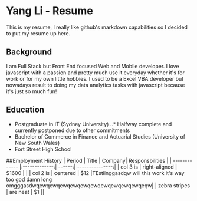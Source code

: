 # Yang Li - Resume
This is my resume, I really like github's markdown capabilities so I decided to put my resume up here.

## Background
I am Full Stack but Front End focused Web and Mobile developer.  I love javascript with a passion and pretty much use it everyday whether it's for work or for my own little hobbies.  I used to be a Excel VBA developer but nowadays result to doing my data analytics tasks with javascript because it's just so much fun!

## Education
* Postgraduate in IT (Sydney University)
..* Halfway complete and currently postponed due to other commitments
* Bachelor of Commerce in Finance and Actuarial Studies (University of New South Wales)
* Fort Street High School

##Employment History
| Period        |  Title        | Company| Responsbilities |
| ------------- |:-------------:| ------:| ---------------:|
| col 3 is      | right-aligned | $1600  |                     |
| col 2 is      | centered      |   $12  |TEstiinggasdqw will this work it's way too god damn long omgggasdwqewqewqewqewqewqewqewqewqewqewqeqw|
| zebra stripes | are neat      |    $1  ||
